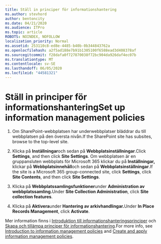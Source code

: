 ```yaml
---
title: Ställ in principer för informationshantering
ms.author: stevhord
author: bentoncity
ms.date: 04/21/2020
ms.audience: ITPro
ms.topic: article
ROBOTS: NOINDEX, NOFOLLOW
localization_priority: Normal
ms.assetid: 253110c8-ed8e-4485-b40b-0b344843762a
ms.openlocfilehash: a2f5ad188e7b91b1305100f6588ead3d408378af
ms.sourcegitcommit: f28dafa0f727870038f72bc904da926daf4ec07b
ms.translationtype: MT
ms.contentlocale: sv-SE
ms.lasthandoff: 06/05/2020
ms.locfileid: "44581321"
---
```

# <a name="set-up-information-management-policies"></a><span data-ttu-id="20e89-102">Ställ in principer för informationshantering</span><span class="sxs-lookup"><span data-stu-id="20e89-102">Set up information management policies</span></span>

1. <span data-ttu-id="20e89-103">Om SharePoint-webbplatsen har underwebbplatser bläddrar du till webbplatsen på den översta nivån.</span><span class="sxs-lookup"><span data-stu-id="20e89-103">If the SharePoint site has subsites, browse to the top-level site.</span></span>
    
2. <span data-ttu-id="20e89-104">Klicka på **Inställningar**och sedan på **Webbplatsinställningar**.</span><span class="sxs-lookup"><span data-stu-id="20e89-104">Click **Settings**, and then click **Site Settings**.</span></span> <span data-ttu-id="20e89-105">Om webbplatsen är en gruppansluten webbplats för Microsoft 365 klickar du på **Inställningar,** klickar på **Webbplatsinnehåll**och sedan på **Webbplatsinställningar**.</span><span class="sxs-lookup"><span data-stu-id="20e89-105">If the site is a Microsoft 365 group-connected site, click **Settings**, click **Site Contents**, and then click **Site Settings**.</span></span>
    
3. <span data-ttu-id="20e89-106">Klicka på **Webbplatssamlingsfunktioner**under **Administration av webbplatssamling.**</span><span class="sxs-lookup"><span data-stu-id="20e89-106">Under **Site Collection Administration**, click **Site collection features**.</span></span>
    
4. <span data-ttu-id="20e89-107">Klicka på **Aktivera**under **Hantering av arkivhandlingar.**</span><span class="sxs-lookup"><span data-stu-id="20e89-107">Under **In Place Records Management**, click **Activate**.</span></span>
    
<span data-ttu-id="20e89-108">Mer information finns i [Introduktion till informationshanteringsprinciper](https://go.microsoft.com/fwlink/?linkid=404239) och [Skapa och tillämpa principer för informationshantering](https://go.microsoft.com/fwlink/?linkid=2003916).</span><span class="sxs-lookup"><span data-stu-id="20e89-108">For more info, see [Introduction to information management policies](https://go.microsoft.com/fwlink/?linkid=404239) and [Create and apply information management policies](https://go.microsoft.com/fwlink/?linkid=2003916).</span></span>
  


